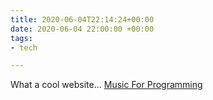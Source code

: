 ```yaml
---
title: 2020-06-04T22:14:24+00:00
date: 2020-06-04 22:00:00 +00:00
tags:
- tech

---
```

What a cool website... [Music For Programming](http://musicforprogramming.net/?one "Music For Programming")